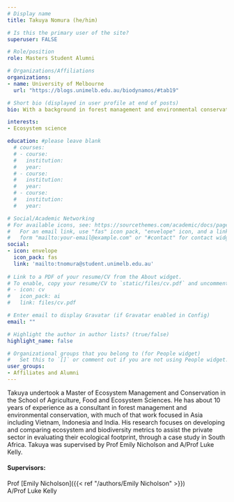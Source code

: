 ```yaml
---
# Display name
title: Takuya Nomura (he/him)

# Is this the primary user of the site?
superuser: FALSE

# Role/position
role: Masters Student Alumni

# Organizations/Affiliations
organizations:
- name: University of Melbourne 
  url: "https://blogs.unimelb.edu.au/biodynamos/#tab19"

# Short bio (displayed in user profile at end of posts)
bio: With a background in forest management and environmental conservation as a consultant, Takuya is developing and comparing ecosystem and biodiversity metrics to assist the private sector in evaluating their ecological footprint.  

interests:
- Ecosystem science

education: #please leave blank
  # courses:
  # - course:
  #   institution:
  #   year:
  # - course:
  #   institution:
  #   year:
  # - course:
  #   institution:
  #   year:

# Social/Academic Networking
# For available icons, see: https://sourcethemes.com/academic/docs/page-builder/#icons
#   For an email link, use "fas" icon pack, "envelope" icon, and a link in the
#   form "mailto:your-email@example.com" or "#contact" for contact widget.
social:
- icon: envelope
  icon_pack: fas
  link: 'mailto:tnomura@student.unimelb.edu.au'
  
# Link to a PDF of your resume/CV from the About widget.
# To enable, copy your resume/CV to `static/files/cv.pdf` and uncomment the lines below.
# - icon: cv
#   icon_pack: ai
#   link: files/cv.pdf

# Enter email to display Gravatar (if Gravatar enabled in Config)
email: ""

# Highlight the author in author lists? (true/false)
highlight_name: false

# Organizational groups that you belong to (for People widget)
#   Set this to `[]` or comment out if you are not using People widget.
user_groups:
- Affiliates and Alumni
---
```


Takuya undertook a Master of Ecosystem Management and Conservation in the School of Agriculture, Food and Ecosystem Sciences. He has about 10 years of experience as a consultant in forest management and environmental conservation, with much of that work focused in Asia including Vietnam, Indonesia and India. His research focuses on developing and comparing ecosystem and biodiversity metrics to assist the private sector in evaluating their ecological footprint, through a case study in South Africa. Takuya was supervised by Prof Emily Nicholson and A/Prof Luke Kelly.


#### Supervisors:
Prof [Emily Nicholson]({{< ref "/authors/Emily Nicholson" >}})  
A/Prof Luke Kelly  
